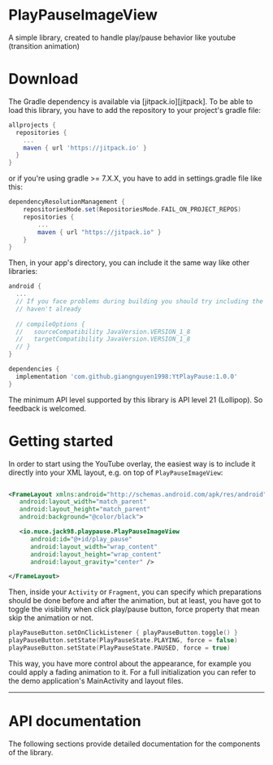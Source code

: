 # PlayPauseImageView

A simple library, created to handle play/pause behavior like youtube (transition animation)

# Download

The Gradle dependency is available
via [jitpack.io][jitpack]. To be able to load this
library, you have to add the repository to your project's gradle file:

```gradle
allprojects {
  repositories {
    ...
    maven { url 'https://jitpack.io' }
  }
}
```

or if you're using gradle >= 7.X.X, you have to add in settings.gradle file like this:

```gradle
dependencyResolutionManagement {
    repositoriesMode.set(RepositoriesMode.FAIL_ON_PROJECT_REPOS)
    repositories {
        ...
        maven { url "https://jitpack.io" }
    }
}
```

Then, in your app's directory, you can include it the same way like other libraries:

```gradle
android {
  ...
  // If you face problems during building you should try including the below lines if you
  // haven't already
  
  // compileOptions {
  //   sourceCompatibility JavaVersion.VERSION_1_8
  //   targetCompatibility JavaVersion.VERSION_1_8
  // }
}

dependencies {
  implementation 'com.github.giangnguyen1998:YtPlayPause:1.0.0'
}
```

The minimum API level supported by this library is API level 21 (Lollipop). So feedback is welcomed.

# Getting started

In order to start using the YouTube overlay, the easiest way is to include it directly into your XML
layout, e.g. on top of `PlayPauseImageView`:

```xml

<FrameLayout xmlns:android="http://schemas.android.com/apk/res/android"
   android:layout_width="match_parent" 
   android:layout_height="match_parent"
   android:background="@color/black">

   <io.nuce.jack98.playpause.PlayPauseImageView 
      android:id="@+id/play_pause"
      android:layout_width="wrap_content" 
      android:layout_height="wrap_content"
      android:layout_gravity="center" />

</FrameLayout>
```

Then, inside your `Activity` or `Fragment`, you can specify which preparations should be done before
and after the animation, but at least, you have got to toggle the visibility when click play/pause
button, force property that mean skip the animation or not.

```kotlin
playPauseButton.setOnClickListener { playPauseButton.toggle() }
playPauseButton.setState(PlayPauseState.PLAYING, force = false)
playPauseButton.setState(PlayPauseState.PAUSED, force = true)
```

This way, you have more control about the appearance, for example you could apply a fading animation
to it. For a full initialization you can refer to the demo application's MainActivity and layout
files.

---

# API documentation

The following sections provide detailed documentation for the components of the library.